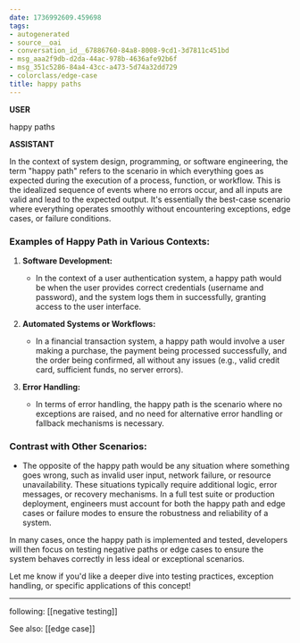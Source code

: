```yaml
---
date: 1736992609.459698
tags:
- autogenerated
- source__oai
- conversation_id__67886760-84a8-8008-9cd1-3d7811c451bd
- msg_aaa2f9db-d2da-44ac-978b-4636afe92b6f
- msg_351c5286-84a4-43cc-a473-5d74a32dd729
- colorclass/edge-case
title: happy paths
---
```


**USER**

happy paths


**ASSISTANT**

In the context of system design, programming, or software engineering, the term "happy path" refers to the scenario in which everything goes as expected during the execution of a process, function, or workflow. This is the idealized sequence of events where no errors occur, and all inputs are valid and lead to the expected output. It's essentially the best-case scenario where everything operates smoothly without encountering exceptions, edge cases, or failure conditions.

### Examples of Happy Path in Various Contexts:

1. **Software Development:**
   - In the context of a user authentication system, a happy path would be when the user provides correct credentials (username and password), and the system logs them in successfully, granting access to the user interface.
   
2. **Automated Systems or Workflows:**
   - In a financial transaction system, a happy path would involve a user making a purchase, the payment being processed successfully, and the order being confirmed, all without any issues (e.g., valid credit card, sufficient funds, no server errors).

3. **Error Handling:**
   - In terms of error handling, the happy path is the scenario where no exceptions are raised, and no need for alternative error handling or fallback mechanisms is necessary.

### Contrast with Other Scenarios:
- The opposite of the happy path would be any situation where something goes wrong, such as invalid user input, network failure, or resource unavailability. These situations typically require additional logic, error messages, or recovery mechanisms. In a full test suite or production deployment, engineers must account for both the happy path and edge cases or failure modes to ensure the robustness and reliability of a system.

In many cases, once the happy path is implemented and tested, developers will then focus on testing negative paths or edge cases to ensure the system behaves correctly in less ideal or exceptional scenarios.

Let me know if you'd like a deeper dive into testing practices, exception handling, or specific applications of this concept!


---


following: [[negative testing]]

See also: [[edge case]]